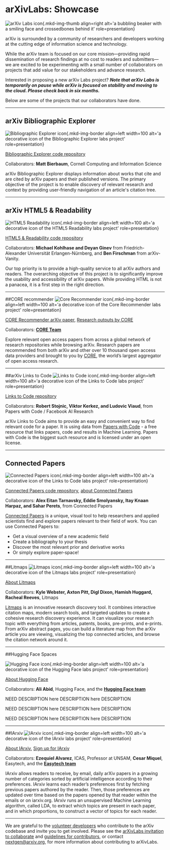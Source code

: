 # arXivLabs: Showcase
![arXiv Labs icon](images/smileybones-labs-icon.png){.mkd-img-thumb align=right alt='a bubbling beaker with a smiling face and crossedbones behind it' role=presentation}

arXiv is surrounded by a community of researchers and developers working at the cutting edge of information science and technology.

While the arXiv team is focused on our core mission—providing rapid dissemination of research findings at no cost to readers and submitters—we are excited to be experimenting with a small number of collaborators on projects that add value for our stakeholders and advance research.

Interested in proposing a new arXiv Labs project? _**Note that arXiv Labs is temporarily on pause while arXiv is focused on stability and moving to the cloud. Please check back in six months.**_

Below are some of the projects that our collaborators have done.

<!-- <a href="/project-proposal" class="button-fancy">Click to submit your idea <span> </span></a> -->

___
## arXiv Bibliographic Explorer
![Bibliographic Explorer icon](images/bib-explorer.png){.mkd-img-border align=left width=100 alt='a decorative icon of the Bibliographic Explorer labs project' role=presentation}

[Bibliographic Explorer code repository](https://github.com/mattbierbaum/arxiv-bib-overlay)

Collaborators: **Matt Bierbaum**, Cornell Computing and Information Science

arXiv Bibliographic Explorer displays information about works that cite and are cited by arXiv papers and their published versions. The primary objective of the project is to enable discovery of relevant research and context by providing user-friendly navigation of an article's citation tree.
___
## arXiv HTML5 & Readability
![HTML5 Readability icon](images/readability.png){.mkd-img-border align=left width=100 alt='a decorative icon of the HTML5 Readability labs project' role=presentation}

[HTML5 & Readability code repository](https://github.com/cul-it/arxiv-readability)

Collaborators: **Michael Kohlhase and Deyan Ginev** from Friedrich-Alexander Universität Erlangen-Nürnberg, and **Ben Firschman** from arXiv-Vanity.

Our top priority is to provide a high-quality service to all arXiv authors and readers. The overarching objective of this project is to significantly improve the usability and accessibility of arXiv papers. While providing HTML is not a panacea, it is a first step in the right direction.
___
##CORE recommender
![Core Recommender icon](images/core-recommender.png){.mkd-img-border align=left width=100 alt='a decorative icon of the Core Recommender labs project' role=presentation}

[CORE Recommender arXiv paper](https://arxiv.org/abs/1705.00578), [Research outputs by CORE](https://core.ac.uk/about/research-outputs/)

Collaborators: **[CORE Team](https://core.ac.uk/about/#team)**

Explore relevant open access papers from across a global network of
    research repositories while browsing arXiv. Research papers are
    recommended from both arXiv and other over 10 thousand open access data
    providers and brought to you by
    <a href="https://core.ac.uk/" target="_blank" rel="noopener">CORE</a>,
    the world’s largest aggregator of open access research.
___
##arXiv Links to Code
![Links to Code icon](images/pwc-logo.png){.mkd-img-border align=left width=100 alt='a decorative icon of the Links to Code labs project' role=presentation}

[Links to Code repository](https://github.com/arXiv/arxiv-browse/tree/develop/browse/static/js/paperswithcode.js)

Collaborators: **Robert Stojnic, Viktor Kerkez, and Ludovic Viaud**, from Papers with Code / Facebook AI Research

arXiv Links to Code aims to provide an easy and convenient way to
    find relevant code for a paper. It is using data from
    <a href="https://paperswithcode.com" target="_blank" rel="noopener">
    Papers with Code</a> - a free resource that links papers, code and
    results in Machine Learning. Papers with Code is the biggest such resource and is licensed under an open license.
___
## Connected Papers
![Connected Papers icon](images/connected-papers.png){.mkd-img-border align=left width=100 alt='a decorative icon of the Links to Code labs project' role=presentation}

[Connected Papers code repository](https://github.com/arXiv/arxiv-browse/tree/develop/browse/static/js/connectedpapers.js), [about Connected Papers](https://www.connectedpapers.com/about)

Collaborators:
**Alex Eitan Tarnavsky, Eddie Smolyansky, Itay Knaan Harpaz, and Sahar Perets**, from Connected Papers

<a href="https://www.connectedpapers.com" target="_blank" rel="noopener">Connected Papers</a> is a unique, visual tool to help researchers and applied scientists find and explore papers relevant to their field of work. You can use Connected Papers to:

* Get a visual overview of a new academic field
* Create a bibliography to your thesis
* Discover the most relevant prior and derivative works
* Or simply explore paper-space!
___
##Litmaps
![Litmaps icon](images/litmaps-logo-square-white.png){.mkd-img-border align=left width=100 alt='a decorative icon of the Litmaps labs project' role=presentation}

[About Litmaps](https://www.litmaps.co/about)

Collaborators:
**Kyle Webster, Axton Pitt, Digl Dixon, Hamish Huggard, Racheal Reeves**, Litmaps

<a href="https://www.litmaps.co" target="_blank" rel="noopener">Litmaps</a>
    is an innovative research discovery tool. It combines interactive
    citation maps, modern search tools, and targeted updates to create a
    cohesive research discovery experience. It can visualize your research
    topic with everything from articles, patents, books, pre-prints, and
    e-prints. From arXiv abstract pages, you can build a literature map from
    the arXiv article you are viewing, visualizing the top connected
    articles, and browse the citation network around it.
___
##Hugging Face Spaces

![Hugging Face icon](https://aeiljuispo.cloudimg.io/v7/https://s3.amazonaws.com/moonup/production/uploads/1583856921041-5dd96eb166059660ed1ee413.png){.mkd-img-border align=left width=100 alt='a decorative icon of the Hugging Face labs project' role=presentation}

[About Hugging Face](https://huggingface.co/huggingface)

Collaborators: **Ali Abid**, Hugging Face, and the **[Hugging Face team](https://huggingface.co/huggingface)**

NEED DESCRIPTION here
DESCRIPTION here
DESCRIPTION

NEED DESCRIPTION here
DESCRIPTION here
DESCRIPTION

NEED DESCRIPTION here
DESCRIPTION here
DESCRIPTION
___
##IArxiv
![IArxiv icon](https://iarxiv.org/static/media/david-logo.ed5eb88b.jpg){.mkd-img-border align=left width=100 alt='a decorative icon of the IArxiv labs project' role=presentation}

[About IArxiv](https://iarxiv.org/about), [Sign up for IArxiv](https://iarxiv.org/home)

Collaborators: **Ezequiel Alvarez**, ICAS, Professor at UNSAM, **Cesar Miquel**, Easytech, and the **[Easytech team](https://iarxiv.org/about)**

IArxiv allows readers to receive, by email, daily arXiv papers in a growing number of categories sorted by artificial intelligence according to their preferences. IArxiv learns each reader’s preferences first by fetching previous papers authored by the reader. Then, those preferences are updated over time based on the papers opened by that reader within the emails or on iarxiv.org. IArxiv runs an unsupervised Machine Learning algorithm, called LDA, to extract which topics are present in each paper, and in which proportions, to construct a vector of topics for each reader.
___



We are grateful to the [volunteer developers](https://arxiv.org/about/people/developers) who contribute to the arXiv codebase and invite you to get involved. Please see the [arXivLabs invitation to collaborate](https://arxiv.org) and [guidelines for contributors](https://github.com/arXiv/.github/blob/master/CONTRIBUTING.md), or contact nextgen@arxiv.org, for more information about contributing to arXivLabs.
